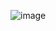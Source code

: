 


![image](https://s3.amazonaws.com/alx-intranet.hbtn.io/uploads/medias/2020/9/eaeff07a715ff880b1ceb8e863a1d141a74a7f85.png?X-Amz-Algorithm=AWS4-HMAC-SHA256&X-Amz-Credential=AKIARDDGGGOUSBVO6H7D%2F20221110%2Fus-east-1%2Fs3%2Faws4_request&X-Amz-Date=20221110T073504Z&X-Amz-Expires=86400&X-Amz-SignedHeaders=host&X-Amz-Signature=7c501932a200c440bd2bc4e115b8ace62c96abe5286aaab485d4bfd20d515d95)